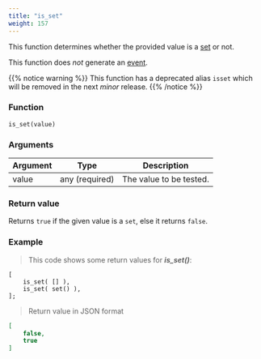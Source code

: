 ```yaml
---
title: "is_set"
weight: 157
---
```


This function determines whether the provided value is a [set](../../data-types/set) or not.

This function does *not* generate an [event](../../overview/events).

{{% notice warning %}}
This function has a deprecated alias `isset` which will be removed in the next *minor* release.
{{% /notice %}}

### Function

`is_set(value)`

### Arguments

Argument | Type | Description
-------- | ---- | -----------
value | any (required) | The value to be tested.

### Return value

Returns `true` if the given value is a `set`, else it returns `false`.

### Example

> This code shows some return values for ***is_set()***:

```thingsdb,json_response
[
    is_set( [] ),
    is_set( set() ),
];
```

> Return value in JSON format

```json
[
    false,
    true
]
```
